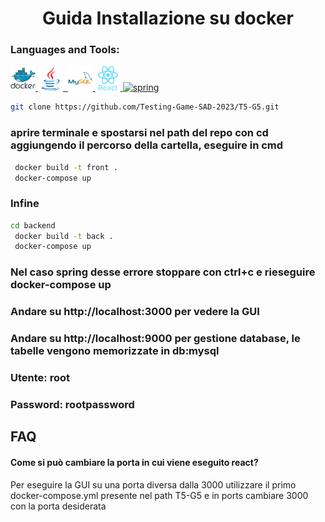 <h1 align="center"> Guida Installazione su docker</h1>

<p align="left">
</p>

<h3 align="left">Languages and Tools:</h3>
<p align="left"> <a href="https://www.docker.com/" target="_blank" rel="noreferrer"> <img src="https://raw.githubusercontent.com/devicons/devicon/master/icons/docker/docker-original-wordmark.svg" alt="docker" width="40" height="40"/> </a> <a href="https://www.java.com" target="_blank" rel="noreferrer"> <img src="https://raw.githubusercontent.com/devicons/devicon/master/icons/java/java-original.svg" alt="java" width="40" height="40"/> </a> <a href="https://developer.mozilla.org/en-US/docs/Web/JavaScript" target="_blank" rel="noreferrer"> <img href="https://www.mysql.com/" target="_blank" rel="noreferrer"> <img src="https://raw.githubusercontent.com/devicons/devicon/master/icons/mysql/mysql-original-wordmark.svg" alt="mysql" width="40" height="40"/> </a> <a href="https://reactjs.org/" target="_blank" rel="noreferrer"> <img src="https://raw.githubusercontent.com/devicons/devicon/master/icons/react/react-original-wordmark.svg" alt="react" width="40" height="40"/> </a> <a href="https://spring.io/" target="_blank" rel="noreferrer"> <img src="https://www.vectorlogo.zone/logos/springio/springio-icon.svg" alt="spring" width="40" height="40"/> </a> </p>





```bash
git clone https://github.com/Testing-Game-SAD-2023/T5-G5.git
```
### aprire terminale e spostarsi nel path del repo con cd aggiungendo il percorso della cartella, eseguire in cmd
```bash
 docker build -t front .
 docker-compose up
```
### Infine
```bash
cd backend
 docker build -t back .
 docker-compose up
```
 
### Nel caso spring desse errore stoppare con ctrl+c e rieseguire docker-compose up
### Andare su http://localhost:3000 per vedere la GUI
### Andare su http://localhost:9000 per gestione database, le tabelle vengono memorizzate in db:mysql
### Utente: root 
### Password: rootpassword

## FAQ

#### Come si può cambiare la porta in cui viene eseguito react? 

Per eseguire la GUI su una porta diversa dalla 3000 utilizzare il primo docker-compose.yml presente nel path T5-G5 e in ports cambiare 3000 con la porta desiderata











